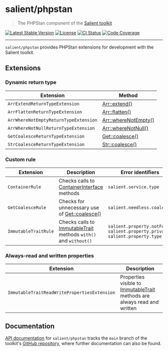 # salient/phpstan

> The PHPStan component of the [Salient toolkit][toolkit]

<p>
  <a href="https://packagist.org/packages/salient/toolkit"><img src="https://poser.pugx.org/salient/toolkit/v" alt="Latest Stable Version" /></a>
  <a href="https://packagist.org/packages/salient/toolkit"><img src="https://poser.pugx.org/salient/toolkit/license" alt="License" /></a>
  <a href="https://github.com/salient-labs/toolkit/actions"><img src="https://github.com/salient-labs/toolkit/actions/workflows/ci.yml/badge.svg" alt="CI Status" /></a>
  <a href="https://codecov.io/gh/salient-labs/toolkit"><img src="https://codecov.io/gh/salient-labs/toolkit/graph/badge.svg?token=Y0l9ZeEtrI" alt="Code Coverage" /></a>
</p>

---

`salient/phpstan` provides PHPStan extensions for development with the Salient
toolkit.

## Extensions

### Dynamic return type

| Extension                             | Method                   |
| ------------------------------------- | ------------------------ |
| `ArrExtendReturnTypeExtension`        | [Arr::extend()][]        |
| `ArrFlattenReturnTypeExtension`       | [Arr::flatten()][]       |
| `ArrWhereNotEmptyReturnTypeExtension` | [Arr::whereNotEmpty()][] |
| `ArrWhereNotNullReturnTypeExtension`  | [Arr::whereNotNull()][]  |
| `GetCoalesceReturnTypeExtension`      | [Get::coalesce()][]      |
| `StrCoalesceReturnTypeExtension`      | [Str::coalesce()][]      |

### Custom rule

| Extension            | Description                                                         | Error identifiers                                                                    |
| -------------------- | ------------------------------------------------------------------- | ------------------------------------------------------------------------------------ |
| `ContainerRule`      | Checks calls to [ContainerInterface][] methods                      | `salient.service.type`                                                               |
| `GetCoalesceRule`    | Checks for unnecessary use of [Get::coalesce()][]                   | `salient.needless.coalesce`                                                          |
| `ImmutableTraitRule` | Checks calls to [ImmutableTrait][] methods `with()` and `without()` | `salient.property.notFound`<br>`salient.property.private`<br>`salient.property.type` |

### Always-read and written properties

| Extension                                    | Description                                                                  |
| -------------------------------------------- | ---------------------------------------------------------------------------- |
| `ImmutableTraitReadWritePropertiesExtension` | Properties visible to [ImmutableTrait][] methods are always read and written |

## Documentation

[API documentation][api-docs] for `salient/phpstan` tracks the `main` branch of
the toolkit's [GitHub repository][toolkit], where further documentation can also
be found.

[api-docs]:
  https://salient-labs.github.io/toolkit/namespace-Salient.PHPStan.html
[Arr::extend()]:
  https://salient-labs.github.io/toolkit/Salient.Utility.Arr.html#_extend
[Arr::flatten()]:
  https://salient-labs.github.io/toolkit/Salient.Utility.Arr.html#_flatten
[Arr::whereNotEmpty()]:
  https://salient-labs.github.io/toolkit/Salient.Utility.Arr.html#_whereNotEmpty
[Arr::whereNotNull()]:
  https://salient-labs.github.io/toolkit/Salient.Utility.Arr.html#_whereNotNull
[ContainerInterface]:
  https://salient-labs.github.io/toolkit/Salient.Contract.Container.ContainerInterface.html
[Get::coalesce()]:
  https://salient-labs.github.io/toolkit/Salient.Utility.Get.html#_coalesce
[ImmutableTrait]:
  https://salient-labs.github.io/toolkit/Salient.Core.Concern.ImmutableTrait.html
[Str::coalesce()]:
  https://salient-labs.github.io/toolkit/Salient.Utility.Str.html#_coalesce
[toolkit]: https://github.com/salient-labs/toolkit
